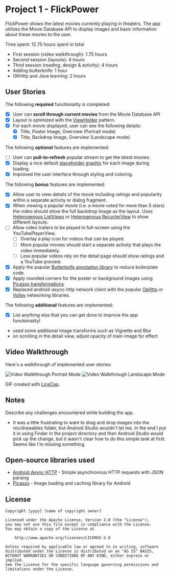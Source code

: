 # Project 1 - FlickPower

FlickPower shows the latest movies currently playing in theaters. The app utilizes the Movie Database API to display images and basic information about these movies to the user.

Time spent: 12.75 hours spent in total
- First session (video walkthrough): 1.75 hours
- Second session (layouts): 4 hours
- Third session (reading, design & activity): 4 hours
- Adding butterknife: 1 hour
- OKHttp and Java learning: 2 hours

## User Stories

The following **required** functionality is completed:

* [x] User can **scroll through current movies** from the Movie Database API
* [x] Layout is optimized with the [ViewHolder](http://guides.codepath.com/android/Using-an-ArrayAdapter-with-ListView#improving-performance-with-the-viewholder-pattern) pattern.
* [x] For each movie displayed, user can see the following details:
  * [x] Title, Poster Image, Overview (Portrait mode)
  * [x] Title, Backdrop Image, Overview (Landscape mode)

The following **optional** features are implemented:

* [ ] User can **pull-to-refresh** popular stream to get the latest movies.
* [x] Display a nice default [placeholder graphic](http://guides.codepath.com/android/Displaying-Images-with-the-Picasso-Library#configuring-picasso) for each image during loading.
* [x] Improved the user interface through styling and coloring.

The following **bonus** features are implemented:

* [x] Allow user to view details of the movie including ratings and popularity within a separate activity or dialog fragment.
* [x] When viewing a popular movie (i.e. a movie voted for more than 5 stars) the video should show the full backdrop image as the layout.  Uses [Heterogenous ListViews](http://guides.codepath.com/android/Implementing-a-Heterogenous-ListView) or [Heterogenous RecyclerView](http://guides.codepath.com/android/Heterogenous-Layouts-inside-RecyclerView) to show different layouts.
* [ ] Allow video trailers to be played in full-screen using the YouTubePlayerView.
    * [ ] Overlay a play icon for videos that can be played.
    * [ ] More popular movies should start a separate activity that plays the video immediately.
    * [ ] Less popular videos rely on the detail page should show ratings and a YouTube preview.
* [x] Apply the popular [Butterknife annotation library](http://guides.codepath.com/android/Reducing-View-Boilerplate-with-Butterknife) to reduce boilerplate code.
* [x] Apply rounded corners for the poster or background images using [Picasso transformations](https://guides.codepath.com/android/Displaying-Images-with-the-Picasso-Library#other-transformations)
* [x] Replaced android-async-http network client with the popular [OkHttp](http://guides.codepath.com/android/Using-OkHttp) or [Volley](http://guides.codepath.com/android/Networking-with-the-Volley-Library) networking libraries.

The following **additional** features are implemented:

* [x] List anything else that you can get done to improve the app functionality!
- used some additional image transforms such as Vignette and Blur
- on scrolling in the detail view, adjust opacity of main image for effect

## Video Walkthrough

Here's a walkthrough of implemented user stories:

<img src='http://imgur.com/a/FqgZl' title='Video Walkthrough Portrait Mode' width='' alt='Video Walkthrough Portrait Mode' />
<img src='http://i.imgur.com/Fx6UTyB.gifv' title='Video Walkthrough Landscape Mode' width='' alt='Video Walkthrough Landscape Mode' />


GIF created with [LiceCap](http://www.cockos.com/licecap/).

## Notes

Describe any challenges encountered while building the app.
- It was a little frustrating to want to drag and drop images into the res/drawables folder, but Android Studio wouldn't let me. In the end I put it in using Finder in the project directory and then Android Studio would pick up the change, but it wasn't clear how to do this simple task at first. Seems like I'm missing something.

## Open-source libraries used

- [Android Async HTTP](https://github.com/loopj/android-async-http) - Simple asynchronous HTTP requests with JSON parsing
- [Picasso](http://square.github.io/picasso/) - Image loading and caching library for Android

## License

    Copyright [yyyy] [name of copyright owner]

    Licensed under the Apache License, Version 2.0 (the "License");
    you may not use this file except in compliance with the License.
    You may obtain a copy of the License at

        http://www.apache.org/licenses/LICENSE-2.0

    Unless required by applicable law or agreed to in writing, software
    distributed under the License is distributed on an "AS IS" BASIS,
    WITHOUT WARRANTIES OR CONDITIONS OF ANY KIND, either express or implied.
    See the License for the specific language governing permissions and
    limitations under the License.

